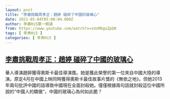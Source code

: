 ```yaml
---
layout: post
title: "李肅挑戰周孝正：趙婷 碰碎了中國的玻璃心"
date: 2021-05-04T05:00:04.000Z
author: 李肅Hi5第一頻道
from: https://www.youtube.com/watch?v=sUsMbguZpQ0
tags: [ 李肃Hi5 ]
categories: [ 李肃Hi5 ]
---
```

<!--1620104404000-->
[李肅挑戰周孝正：趙婷 碰碎了中國的玻璃心](https://www.youtube.com/watch?v=sUsMbguZpQ0)
------

<div>
華人導演趙婷獲得奧斯卡最佳導演獎。她是獲此榮譽的第一位來自中國大陸的導演。原定4月在中國上映同時獲得奧斯卡最佳故事片獎的《無依之地》。但她2013年兩句批評中國的話導致中國現在全面封殺她。僅僅根據兩句話就封殺這位中國所說的“中國人的驕傲”，中國的玻璃心為何如此脆？
</div>
